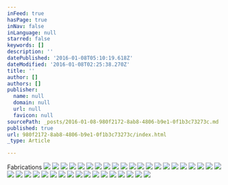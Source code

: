 ```yaml
---
inFeed: true
hasPage: true
inNav: false
inLanguage: null
starred: false
keywords: []
description: ''
datePublished: '2016-01-08T05:10:19.618Z'
dateModified: '2016-01-08T02:25:38.270Z'
title: ''
author: []
authors: []
publisher:
  name: null
  domain: null
  url: null
  favicon: null
sourcePath: _posts/2016-01-08-980f2172-8ab8-4806-b9e1-0f1b3c73273c.md
published: true
url: 980f2172-8ab8-4806-b9e1-0f1b3c73273c/index.html
_type: Article

---
```

Fabrications
![](https://the-grid-user-content.s3-us-west-2.amazonaws.com/c6a55e23-68d2-4237-804f-44dac4882186.jpg)
![](https://the-grid-user-content.s3-us-west-2.amazonaws.com/c0c679d8-09b6-4dd3-bde7-90a56735352e.jpg)
![](https://the-grid-user-content.s3-us-west-2.amazonaws.com/b0f665e9-a50f-483a-befb-176b9960f5bb.jpg)
![](https://the-grid-user-content.s3-us-west-2.amazonaws.com/2a38edd9-2dec-46ca-b147-769004e72e0f.jpg)
![](https://the-grid-user-content.s3-us-west-2.amazonaws.com/02f67328-2b82-41eb-99de-104b75dc3158.jpg)
![](https://the-grid-user-content.s3-us-west-2.amazonaws.com/d83f6ba4-2b54-463b-8075-4971d48ec858.jpg)
![](https://the-grid-user-content.s3-us-west-2.amazonaws.com/59aa2c84-e6b7-480e-ac65-ddb53a8e9c7d.jpg)
![](https://the-grid-user-content.s3-us-west-2.amazonaws.com/f99726ce-0cd8-4065-95d0-d78385631199.jpg)
![](https://the-grid-user-content.s3-us-west-2.amazonaws.com/3a33a367-8084-4093-9bb2-40d05ee98cfe.jpg)
![](https://the-grid-user-content.s3-us-west-2.amazonaws.com/f774dc84-42fb-46e7-a850-91c330a5bc34.jpg)
![](https://the-grid-user-content.s3-us-west-2.amazonaws.com/420cd696-d76a-4dd6-ac8e-dab11b9a544f.jpg)
![](https://the-grid-user-content.s3-us-west-2.amazonaws.com/553c4a2b-521f-47da-9da4-735a77646705.jpg)
![](https://the-grid-user-content.s3-us-west-2.amazonaws.com/d6a34b2c-c868-48c0-a100-835dde224dc9.jpg)
![](https://the-grid-user-content.s3-us-west-2.amazonaws.com/b4fa8cce-433d-42b5-afcf-bce5f36be8fa.jpg)
![](https://the-grid-user-content.s3-us-west-2.amazonaws.com/37954731-67e0-487b-bd62-7ef8ea480f10.jpg)
![](https://the-grid-user-content.s3-us-west-2.amazonaws.com/c9c5a696-361d-4797-a495-34422b240e26.jpg)
![](https://the-grid-user-content.s3-us-west-2.amazonaws.com/f5b81ae3-8437-4dd7-a030-5f88ecdef980.jpg)
![](https://the-grid-user-content.s3-us-west-2.amazonaws.com/1c0d3651-dbbb-4baa-ae52-31db41e567ee.jpg)
![](https://the-grid-user-content.s3-us-west-2.amazonaws.com/ecde334f-148d-489a-9898-3f12a834ec4c.jpg)
![](https://the-grid-user-content.s3-us-west-2.amazonaws.com/3be6f035-d301-49c7-bbe3-27706a99ee57.jpg)
![](https://the-grid-user-content.s3-us-west-2.amazonaws.com/5ad1c58f-222b-4494-9b95-d78c198a8895.jpg)
![](https://the-grid-user-content.s3-us-west-2.amazonaws.com/7845788f-4d66-4773-9a26-79e290c72e7b.jpg)
![](https://the-grid-user-content.s3-us-west-2.amazonaws.com/8b5c387c-fe19-4933-b7f0-5fa9a7298358.jpg)
![](https://the-grid-user-content.s3-us-west-2.amazonaws.com/e43d51f1-3a2f-414f-90d2-b78e938551df.jpg)
![](https://the-grid-user-content.s3-us-west-2.amazonaws.com/769f5bda-374e-4705-a9ef-29a91f1153a8.jpg)
![](https://the-grid-user-content.s3-us-west-2.amazonaws.com/9a6374cd-dc8b-4009-bd7e-28b80fb5de3c.jpg)
![](https://the-grid-user-content.s3-us-west-2.amazonaws.com/909ea346-717f-4865-bc9d-6db39475c402.jpg)
![](https://the-grid-user-content.s3-us-west-2.amazonaws.com/fcc5133c-4c21-4ccb-b954-55d00ad78a46.jpg)
![](https://the-grid-user-content.s3-us-west-2.amazonaws.com/1720c879-b8ca-420f-997e-8e84e2a53afd.jpg)
![](https://the-grid-user-content.s3-us-west-2.amazonaws.com/ed5c2b4e-6f42-452f-a6aa-8b694803210b.jpg)
![](https://the-grid-user-content.s3-us-west-2.amazonaws.com/6a7b0825-e132-4bb8-afbe-27d6f9646c60.jpg)
![](https://the-grid-user-content.s3-us-west-2.amazonaws.com/dba3034e-c660-45b1-87a4-15b2611815f5.jpg)
![](https://the-grid-user-content.s3-us-west-2.amazonaws.com/00b283c7-8d13-43d9-98ec-02b2b616dd9b.jpg)
![](https://the-grid-user-content.s3-us-west-2.amazonaws.com/291e52b4-d462-483b-adf3-b5ee46cb0b3f.jpg)
![](https://the-grid-user-content.s3-us-west-2.amazonaws.com/a16de588-9edf-4821-a380-9c6c4b438e06.jpg)
![](https://the-grid-user-content.s3-us-west-2.amazonaws.com/08be8431-ec2e-4ce9-b00f-10b34489f513.jpg)
![](https://the-grid-user-content.s3-us-west-2.amazonaws.com/693649e3-1ae6-45d9-b472-6d85e8786eeb.jpg)
![](https://the-grid-user-content.s3-us-west-2.amazonaws.com/d4b588aa-2472-4ed5-abfa-d70516b554ca.jpg)